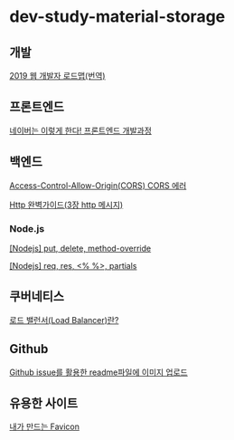 # dev-study-material-storage

## 개발
[2019 웹 개발자 로드맵(번역)](https://github.com/devJang/developer-roadmap)

## 프론트엔드

[네이버는 이렇게 한다! 프론트엔드 개발과정](https://www.slideshare.net/UyeongJu/talkit)


## 백엔드

[Access-Control-Allow-Origin(CORS) CORS 에러](https://www.zerocho.com/category/NodeJS/post/5a6c347382ee09001b91fb6a)

[Http 완벽가이드(3장 http 메시지)](https://www.slideshare.net/choong83/http-3-http)

### Node.js

[[Nodejs] put, delete, method-override](http://blog.naver.com/PostView.nhn?blogId=jdub7138&logNo=221049375308&categoryNo=136&parentCategoryNo=0&viewDate=&currentPage=1&postListTopCurrentPage=1&from=postView)

[[Nodejs] req, res, <% %>, partials](http://blog.naver.com/PostView.nhn?blogId=jdub7138&logNo=221043901232&categoryNo=136&parentCategoryNo=0&viewDate=&currentPage=1&postListTopCurrentPage=1&from=postView&userTopListOpen=true&userTopListCount=5&userTopListManageOpen=false&userTopListCurrentPage=1) 

## 쿠버네티스

[로드 밸런서(Load Balancer)란?](https://nesoy.github.io/articles/2018-06/Load-Balancer)

## Github

[Github issue를 활용한 readme파일에 이미지 업로드](https://ahribori.com/article/5a03bcfd6c9eef13d882e29a)

## 유용한 사이트

[내가 만드는 Favicon](https://favicon.io/)
